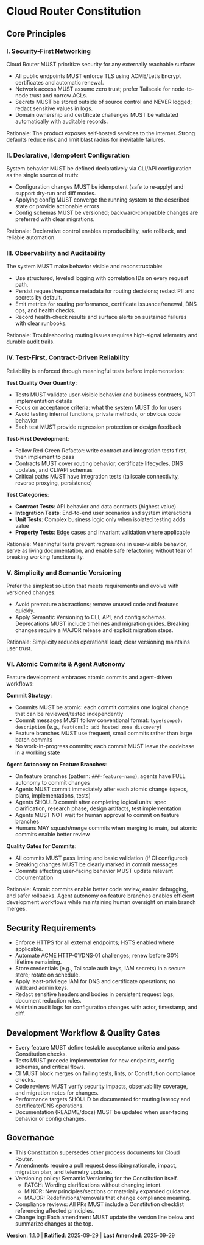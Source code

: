 <!--
Sync Impact Report
- Version change: 1.0.1 → 1.1.0 (MINOR: new principle added)
- Modified principles: IV. Test‑First, Contract‑Driven Reliability (clarified test quality over quantity)
- Added sections: Test Categories subsection; VI. Atomic Commits & Agent Autonomy (new principle)
- Removed sections: —
- Templates requiring updates:
  ✅ .specify/templates/plan-template.md (version + path reference)
  ✅ .specify/templates/tasks-template.md (categories mention observability/alerting)
  ⚠ README.md (expand docs when features mature)
- Follow-up TODOs: Update plan.md constitution reference to v1.1.0
-->

# Cloud Router Constitution

## Core Principles

### I. Security-First Networking

Cloud Router MUST prioritize security for any externally reachable surface:

- All public endpoints MUST enforce TLS using ACME/Let’s Encrypt certificates and automatic renewal.
- Network access MUST assume zero trust; prefer Tailscale for node-to-node trust and narrow ACLs.
- Secrets MUST be stored outside of source control and NEVER logged; redact sensitive values in logs.
- Domain ownership and certificate challenges MUST be validated automatically with auditable records.

Rationale: The product exposes self‑hosted services to the internet. Strong defaults reduce risk and limit blast radius for inevitable failures.

### II. Declarative, Idempotent Configuration

System behavior MUST be defined declaratively via CLI/API configuration as the single source of truth:

- Configuration changes MUST be idempotent (safe to re‑apply) and support dry‑run and diff modes.
- Applying config MUST converge the running system to the described state or provide actionable errors.
- Config schemas MUST be versioned; backward‑compatible changes are preferred with clear migrations.

Rationale: Declarative control enables reproducibility, safe rollback, and reliable automation.

### III. Observability and Auditability

The system MUST make behavior visible and reconstructable:

- Use structured, leveled logging with correlation IDs on every request path.
- Persist request/response metadata for routing decisions; redact PII and secrets by default.
- Emit metrics for routing performance, certificate issuance/renewal, DNS ops, and health checks.
- Record health‑check results and surface alerts on sustained failures with clear runbooks.

Rationale: Troubleshooting routing issues requires high‑signal telemetry and durable audit trails.

### IV. Test‑First, Contract‑Driven Reliability

Reliability is enforced through meaningful tests before implementation:

**Test Quality Over Quantity**:

- Tests MUST validate user-visible behavior and business contracts, NOT implementation details
- Focus on acceptance criteria: what the system MUST do for users
- Avoid testing internal functions, private methods, or obvious code behavior
- Each test MUST provide regression protection or design feedback

**Test-First Development**:

- Follow Red‑Green‑Refactor: write contract and integration tests first, then implement to pass
- Contracts MUST cover routing behavior, certificate lifecycles, DNS updates, and CLI/API schemas
- Critical paths MUST have integration tests (tailscale connectivity, reverse proxying, persistence)

**Test Categories**:

- **Contract Tests**: API behavior and data contracts (highest value)
- **Integration Tests**: End-to-end user scenarios and system interactions
- **Unit Tests**: Complex business logic only when isolated testing adds value
- **Property Tests**: Edge cases and invariant validation where applicable

Rationale: Meaningful tests prevent regressions in user‑visible behavior, serve as living documentation, and enable safe refactoring without fear of breaking working functionality.

### V. Simplicity and Semantic Versioning

Prefer the simplest solution that meets requirements and evolve with versioned changes:

- Avoid premature abstractions; remove unused code and features quickly.
- Apply Semantic Versioning to CLI, API, and config schemas. Deprecations MUST include timelines and
  migration guides. Breaking changes require a MAJOR release and explicit migration steps.

Rationale: Simplicity reduces operational load; clear versioning maintains user trust.

### VI. Atomic Commits & Agent Autonomy

Feature development embraces atomic commits and agent-driven workflows:

**Commit Strategy**:

- Commits MUST be atomic: each commit contains one logical change that can be reviewed/tested independently
- Commit messages MUST follow conventional format: `type(scope): description` (e.g., `feat(dns): add hosted zone discovery`)
- Feature branches MUST use frequent, small commits rather than large batch commits
- No work-in-progress commits; each commit MUST leave the codebase in a working state

**Agent Autonomy on Feature Branches**:

- On feature branches (pattern: `###-feature-name`), agents have FULL autonomy to commit changes
- Agents MUST commit immediately after each atomic change (specs, plans, implementations, tests)
- Agents SHOULD commit after completing logical units: spec clarification, research phase, design artifacts, test implementation
- Agents MUST NOT wait for human approval to commit on feature branches
- Humans MAY squash/merge commits when merging to main, but atomic commits enable better review

**Quality Gates for Commits**:

- All commits MUST pass linting and basic validation (if CI configured)
- Breaking changes MUST be clearly marked in commit messages
- Commits affecting user-facing behavior MUST update relevant documentation

Rationale: Atomic commits enable better code review, easier debugging, and safer rollbacks. Agent autonomy on feature branches enables efficient development workflows while maintaining human oversight on main branch merges.

## Security Requirements

- Enforce HTTPS for all external endpoints; HSTS enabled where applicable.
- Automate ACME HTTP‑01/DNS‑01 challenges; renew before 30% lifetime remaining.
- Store credentials (e.g., Tailscale auth keys, IAM secrets) in a secure store; rotate on schedule.
- Apply least‑privilege IAM for DNS and certificate operations; no wildcard admin keys.
- Redact sensitive headers and bodies in persistent request logs; document redaction rules.
- Maintain audit logs for configuration changes with actor, timestamp, and diff.

## Development Workflow & Quality Gates

- Every feature MUST define testable acceptance criteria and pass Constitution checks.
- Tests MUST precede implementation for new endpoints, config schemas, and critical flows.
- CI MUST block merges on failing tests, lints, or Constitution compliance checks.
- Code reviews MUST verify security impacts, observability coverage, and migration notes for changes.
- Performance targets SHOULD be documented for routing latency and certificate/DNS operations.
- Documentation (README/docs) MUST be updated when user‑facing behavior or config changes.

## Governance

- This Constitution supersedes other process documents for Cloud Router.
- Amendments require a pull request describing rationale, impact, migration plan, and telemetry updates.
- Versioning policy: Semantic Versioning for the Constitution itself.
  - PATCH: Wording clarifications without changing intent.
  - MINOR: New principles/sections or materially expanded guidance.
  - MAJOR: Redefinitions/removals that change compliance meaning.
- Compliance reviews: All PRs MUST include a Constitution checklist referencing affected principles.
- Change log: Each amendment MUST update the version line below and summarize changes at the top.

**Version**: 1.1.0 | **Ratified**: 2025-09-29 | **Last Amended**: 2025-09-29
